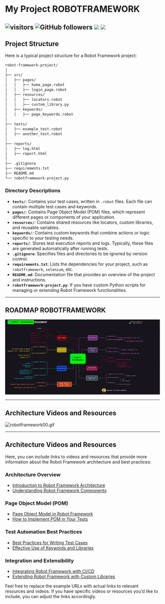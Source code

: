 # My Project ROBOTFRAMEWORK
## ![visitors](https://visitor-badge.laobi.icu/badge?page_id=dufelizardo.my_project_robotframework) ![GitHub followers](https://img.shields.io/github/followers/dufelizardo?style=social) <img src="https://img.shields.io/badge/Completed-0%25-red"/>  <img src="https://img.shields.io/badge/public-Yes-green"/>
## Project Structure

Here is a typical project structure for a Robot Framework project:

```
robot-framework-project/
│
├── src/
│   ├── pages/
│   │   ├── home_page.robot
│   │   ├── login_page.robot
│   ├── resources/
│   │   ├── locators.robot
│   │   ├── custom_library.py
│   ├── keywords/
│   │   ├── page_keywords.robot
│
├── tests/
│   ├── example_test.robot
│   ├── another_test.robot
│
├── reports/
│   ├── log.html
│   ├── report.html
│
├── .gitignore
├── requirements.txt
├── README.md
└── robotframework-project.py

```
### **Directory Descriptions**

- **`tests/`**: Contains your test cases, written in `.robot` files. Each file can contain multiple test cases and keywords.
- **`pages/`**: Contains Page Object Model (POM) files, which represent different pages or components of your application.
- **`resources/`**: Contains shared resources like locators, custom libraries, and reusable variables.
- **`keywords/`**: Contains custom keywords that combine actions or logic specific to your testing needs.
- **`reports/`**: Stores test execution reports and logs. Typically, these files are generated automatically after running tests.
- **`.gitignore`**: Specifies files and directories to be ignored by version control.
- **`requirements.txt`**: Lists the dependencies for your project, such as `robotframework`, `selenium`, etc.
- **`README.md`**: Documentation file that provides an overview of the project and instructions.
- **`robotframework-project.py`**: If you have custom Python scripts for managing or extending Robot Framework functionalities.
---

## ROADMAP ROBOTFRAMEWORK
![robotframework01.gif](src%2Fdocuments%2Frobotframework01.gif)

---

## Architecture Videos and Resources
![robotframework00.gif](src%2Fdocuments%2Frobotframework00.gif)

---

## Architecture Videos and Resources

Here, you can include links to videos and resources that provide more information about the Robot Framework architecture and best practices:

### **Architecture Overview**

- [Introduction to Robot Framework Architecture](https://robotframework.org/)
- [Understanding Robot Framework Components](https://robotframework.org/robotframework/latest/RobotFrameworkUserGuide.html)

### **Page Object Model (POM)**

- [Page Object Model in Robot Framework](https://testersdock.com/robot-framework-page-object-model/)
- [How to Implement POM in Your Tests](https://www.youtube.com/watch?v=vspDkYak7PQ)

### **Test Automation Best Practices**

- [Best Practices for Writing Test Cases](https://www.coursera.org/in/articles/how-to-write-test-cases)
- [Effective Use of Keywords and Libraries](https://www.youtube.com/watch?v=G1RPFsgwkts&t=3s)

### **Integration and Extensibility**

- [Integrating Robot Framework with CI/CD](https://www.youtube.com/watch?v=AYTvoRaNjZ8)
- [Extending Robot Framework with Custom Libraries](https://www.youtube.com/watch?v=Y8pD5-SP_0c)

Feel free to replace the example URLs with actual links to relevant resources and videos. If you have specific videos or resources you'd like to include, you can adjust the links accordingly.

